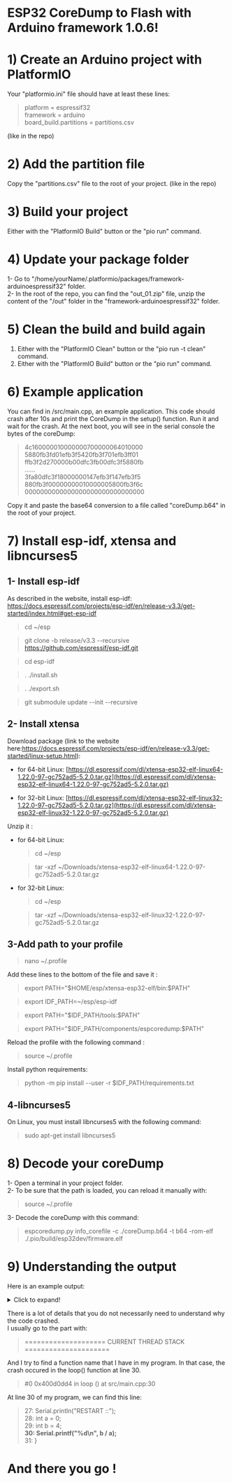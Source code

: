 # ESP32 CoreDump to Flash with Arduino framework 1.0.6!

# 1) Create an Arduino project with PlatformIO
Your "platformio.ini" file should have at least these lines:
>platform = espressif32  
>framework = arduino  
>board_build.partitions = partitions.csv  

(like in the repo) 

# 2) Add the partition file
Copy the "partitions.csv" file to the root of your project. (like in the repo) 

# 3) Build your project
Either with the "PlatformIO Build" button or the "pio run" command.

# 4) Update your package folder
1- Go to "/home/yourName/.platformio/packages/framework-arduinoespressif32" folder.  
2- In the root of the repo, you can find the "out_01.zip" file, unzip the content of the "/out"   folder in the "framework-arduinoespressif32" folder.
# 5) Clean the build and build again
1) Either with the "PlatformIO Clean" button or the "pio run -t clean" command.
2) Either with the "PlatformIO Build" button or the "pio run" command.
# 6) Example application
You can find in /src/main.cpp, an example application. This code should crash after 10s and print the CoreDump in the setup() function.
Run it and wait for the crash. At the next boot, you will see in the serial console the bytes of the coreDump:
>4c160000010000000700000064010000  
>5880fb3fd01efb3f5420fb3f701efb3ff01  
>ffb3f2d270000b00dfc3fb00dfc3f5880fb  
>......  
>3fa80dfc3f18000000147efb3f147efb3f5  
>880fb3f00000000010000005800fb3f6c  
>0000000000000000000000000000000  

Copy it and paste the base64 conversion to a file called "coreDump.b64" in the root of your project.
# 7) Install esp-idf, xtensa and libncurses5 
## 1- Install esp-idf
As described in the website, install esp-idf: https://docs.espressif.com/projects/esp-idf/en/release-v3.3/get-started/index.html#get-esp-idf
>cd ~/esp

>git clone -b release/v3.3 --recursive https://github.com/espressif/esp-idf.git

>cd esp-idf

>. ./install.sh

>. ./export.sh

>git submodule update --init --recursive

## 2- Install xtensa
Download package (link to the website here:https://docs.espressif.com/projects/esp-idf/en/release-v3.3/get-started/linux-setup.html):
-   for 64-bit Linux:
    [https://dl.espressif.com/dl/xtensa-esp32-elf-linux64-1.22.0-97-gc752ad5-5.2.0.tar.gz](https://dl.espressif.com/dl/xtensa-esp32-elf-linux64-1.22.0-97-gc752ad5-5.2.0.tar.gz)
    
-   for 32-bit Linux:
    [https://dl.espressif.com/dl/xtensa-esp32-elf-linux32-1.22.0-97-gc752ad5-5.2.0.tar.gz](https://dl.espressif.com/dl/xtensa-esp32-elf-linux32-1.22.0-97-gc752ad5-5.2.0.tar.gz)

Unzip it :
-   for 64-bit Linux:
    >cd ~/esp
    
    >tar -xzf ~/Downloads/xtensa-esp32-elf-linux64-1.22.0-97-gc752ad5-5.2.0.tar.gz
    
-   for 32-bit Linux:
    >cd ~/esp
    
    >tar -xzf ~/Downloads/xtensa-esp32-elf-linux32-1.22.0-97-gc752ad5-5.2.0.tar.gz


## 3-Add path to your profile
>nano ~/.profile

Add these lines to the bottom of the file and save it :
>export PATH="\$HOME/esp/xtensa-esp32-elf/bin:\$PATH"

>export IDF_PATH=~/esp/esp-idf

>export PATH="\$IDF_PATH/tools:\$PATH"

>export PATH="\$IDF_PATH/components/espcoredump:\$PATH"

Reload the profile with the following command :
> source ~/.profile

Install python requirements:
>python -m pip install --user -r $IDF_PATH/requirements.txt

## 4-libncurses5 
On Linux, you must install libncurses5 with the following command:
>sudo apt-get install libncurses5

# 8) Decode your coreDump
1- Open a terminal in your project folder.  
2- To be sure that the path is loaded, you can reload it manually with:  
>source ~/.profile

3- Decode the coreDump with this command:
>espcoredump.py info_corefile -c ./coreDump.b64 -t b64 -rom-elf ./.pio/build/esp32dev/firmware.elf
# 9) Understanding the output
Here is an example output: 

<details>
  <summary>Click to expand!</summary>
  
  >espcoredump.py v0.3-dev
===============================================================
==================== ESP32 CORE DUMP START ====================
================== CURRENT THREAD REGISTERS ===================
pc             0x400d0dd4	0x400d0dd4 <loop()+60>
lbeg           0x400014fd	1073747197
lend           0x4000150d	1073747213
lcount         0xffffffff	4294967295
sar            0x1e	30
ps             0x60720	395040
threadptr      <unavailable>
br             <unavailable>
scompare1      <unavailable>
acclo          <unavailable>
acchi          <unavailable>
m0             <unavailable>
m1             <unavailable>
m2             <unavailable>
m3             <unavailable>
expstate       <unavailable>
f64r_lo        <unavailable>
f64r_hi        <unavailable>
f64s           <unavailable>
fcr            <unavailable>
fsr            <unavailable>
a0             0x400d2258	1074602584
a1             0x3ffb1f90	1073422224
a2             0x0	0
a3             0x3ffc0280	1073480320
a4             0x20	32
a5             0x80000020	-2147483616
a6             0x8	8
a7             0x1	1
a8             0x800d0dcf	-2146628145
a9             0x3ffb1f70	1073422192
a10            0xc	12
a11            0x3f400132	1061159218
a12            0x4	4
a13            0x3	3
a14            0x3	3
a15            0x0	0
==================== CURRENT THREAD STACK =====================
#0  0x400d0dd4 in loop () at src/main.cpp:30
#1  0x400d2258 in loopTask (pvParameters=<optimized out>) at /home/mathieu/.platformio/packages/framework-arduinoespressif32/cores/esp32/main.cpp:23
#2  0x40086f40 in vPortTaskWrapper (pxCode=0x400d2240 <loopTask(void*)>, pvParameters=0x0) at /home/mathieu/Bureau/lib_builder/esp32-arduino-lib-builder/esp-idf/components/freertos/port.c:143
======================== THREADS INFO =========================
  Id   Target Id         Frame 
  7    process 6         0x40081e08 in esp_crosscore_int_send_yield (core_id=0) at /home/mathieu/Bureau/lib_builder/esp32-arduino-lib-builder/esp-idf/components/esp32/crosscore_int.c:117
  6    process 5         0x40081d91 in esp_crosscore_int_send (core_id=<optimized out>, reason_mask=<optimized out>) at /home/mathieu/Bureau/lib_builder/esp32-arduino-lib-builder/esp-idf/components/esp32/crosscore_int.c:109
  5    process 4         0x40081da1 in esp_crosscore_int_send (core_id=<optimized out>, reason_mask=<optimized out>) at /home/mathieu/Bureau/lib_builder/esp32-arduino-lib-builder/esp-idf/components/esp32/crosscore_int.c:111
  4    process 3         0x40081e08 in esp_crosscore_int_send_yield (core_id=0) at /home/mathieu/Bureau/lib_builder/esp32-arduino-lib-builder/esp-idf/components/esp32/crosscore_int.c:117
  3    process 2         0x400ea1ea in esp_pm_impl_waiti () at /home/mathieu/Bureau/lib_builder/esp32-arduino-lib-builder/esp-idf/components/esp32/pm_esp32.c:492
  2    process 1         0x400ea1ea in esp_pm_impl_waiti () at /home/mathieu/Bureau/lib_builder/esp32-arduino-lib-builder/esp-idf/components/esp32/pm_esp32.c:492
>* 1    <main task>       0x400d0dd4 in loop () at src/main.cpp:30

>======================= ALL MEMORY REGIONS ========================
Name   Address   Size   Attrs
.rtc.text 0x400c0000 0x0 RW  
.rtc.dummy 0x3ff80000 0x0 RW  
.rtc.force_fast 0x3ff80000 0x0 RW  
.rtc_noinit 0x50000200 0x0 RW  
.rtc.force_slow 0x50000200 0x0 RW  
.iram0.vectors 0x40080000 0x400 R XA
.iram0.text 0x40080400 0xb900 RWXA
.dram0.data 0x3ffbdb60 0x26dc RW A
.noinit 0x3ffc023c 0x0 RW  
.flash.rodata 0x3f400020 0xc82c RW A
.flash.text 0x400d0018 0x1a46c R XA
.coredump.tasks.data 0x3ffb8058 0x164 RW 
.coredump.tasks.data 0x3ffb1ed0 0x184 RW 
.coredump.tasks.data 0x3ffbc30c 0x164 RW 
.coredump.tasks.data 0x3ffbc150 0x1a8 RW 
.coredump.tasks.data 0x3ffbc890 0x164 RW 
.coredump.tasks.data 0x3ffbc6d0 0x1ac RW 
.coredump.tasks.data 0x3ffbd318 0x164 RW 
.coredump.tasks.data 0x3ffbd140 0x1c4 RW 
.coredump.tasks.data 0x3ffba3d8 0x164 RW 
.coredump.tasks.data 0x3ffba1e0 0x1e4 RW 
.coredump.tasks.data 0x3ffb9e54 0x164 RW 
.coredump.tasks.data 0x3ffb9c60 0x1e0 RW 
.coredump.tasks.data 0x3ffb796c 0x164 RW 
.coredump.tasks.data 0x3ffb7790 0x1c8 RW 
===================== ESP32 CORE DUMP END =====================
===============================================================
Done!
</details>

There is a lot of details that you do not necessarily need to understand why the code crashed.  
I usually go to the part with:
>==================== CURRENT THREAD STACK =====================

And I try to find a function name that I have in my program. In that case, the crash occured in the loop() function at line 30.
>#0  0x400d0dd4 in loop () at src/main.cpp:30

At line 30 of my program, we can find this line:  
>27: Serial.println("RESTART ::");  
28: int  a = 0;  
29: int  b = 4;  
**30: Serial.printf("%d\n", b / a);**  
31: }  

# And there you go !


